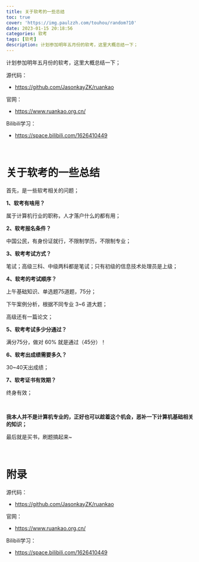 ```yaml
---
title: 关于软考的一些总结
toc: true
cover: 'https://img.paulzzh.com/touhou/random?10'
date: 2023-01-15 20:18:56
categories: 软考
tags: [软考]
description: 计划参加明年五月份的软考，这里大概总结一下；
---
```


计划参加明年五月份的软考，这里大概总结一下；

源代码：

-   https://github.com/JasonkayZK/ruankao

官网：

-   https://www.ruankao.org.cn/

Bilibili学习：

-   https://space.bilibili.com/1626410449

<br/>

<!--more-->

# **关于软考的一些总结**

首先，是一些软考相关的问题；

**1、软考有啥用？**

属于计算机行业的职称，人才落户什么的都有用；

**2、软考报名条件？**

中国公民，有身份证就行，不限制学历，不限制专业；

**3、软考考试方式？**

笔试；高级三科、中级两科都是笔试；只有初级的信息技术处理员是上级；

**4、软考的考试顺序？**

上午基础知识、单选题75道题，75分；

下午案例分析，根据不同专业 3~6 道大题；

高级还有一篇论文；

**5、软考考试多少分通过？**

满分75分，做对 60% 就是通过（45分）！

**6、软考出成绩需要多久？**

30~40天出成绩；

**7、软考证书有效期？**

终身有效；

<br/>

**我本人并不是计算机专业的，正好也可以趁着这个机会，恶补一下计算机基础相关的知识；**

最后就是买书，刷题搞起来~

<br/>

# **附录**

源代码：

-   https://github.com/JasonkayZK/ruankao

官网：

-   https://www.ruankao.org.cn/

Bilibili学习：

-   https://space.bilibili.com/1626410449


<br/>
